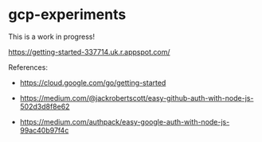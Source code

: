 # gcp-experiments

This is a work in progress!

https://getting-started-337714.uk.r.appspot.com/

References:

* https://cloud.google.com/go/getting-started

* https://medium.com/@jackrobertscott/easy-github-auth-with-node-js-502d3d8f8e62

* https://medium.com/authpack/easy-google-auth-with-node-js-99ac40b97f4c
